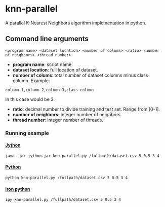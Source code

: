 # knn-parallel
A parallel K-Nearest Neighbors algorithm implementation in python.

## Command line arguments
```
<program name> <dataset location> <number of colums> <ratio> <number of neighbors> <thread number>
```
- **program name**: script name.
- **dataset location**: full location of dataset.
- **number of colums**: total number of dataset columns minus class column. Example:
```
column 1,column 2,column 3,class column
```
In this case would be 3.
- **ratio**: decimal number to divide training and test set. Range from [0-1].
- **number of neighbors**: integer number of neighbors.
- **thread number**: integer number of threads.

### Running example
#### [Jython](http://www.jython.org/)
```
java -jar jython.jar knn-parallel.py /fullpath/dataset.csv 5 0.5 3 4
```
#### [Python](https://www.python.org/)
```
python knn-parallel.py /fullpath/dataset.csv 5 0.5 3 4
```
#### [Iron python](http://ironpython.net/)
```
ipy knn-parallel.py /fullpath/dataset.csv 5 0.5 3 4
